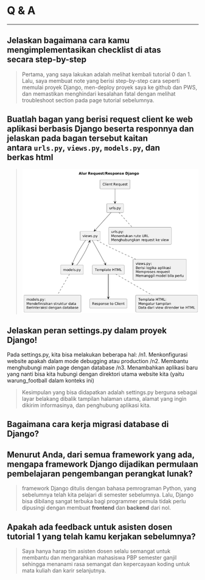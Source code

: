 # Q & A
---
## **Jelaskan bagaimana cara kamu mengimplementasikan checklist di atas secara step-by-step** 
> Pertama, yang saya lakukan adalah melihat kembali tutorial 0 dan 1. Lalu, saya membuat note yang berisi step-by-step cara seperti memulai proyek Django, men-deploy proyek saya ke github dan PWS, dan memastikan menghindari kesalahan fatal dengan melihat troubleshoot section pada page tutorial sebelumnya.

## **Buatlah bagan yang berisi request client ke web aplikasi berbasis Django beserta responnya dan jelaskan pada bagan tersebut kaitan antara `urls.py`, `views.py`, `models.py`, dan berkas html**
> ![Proses request client](bagan.png)

## **Jelaskan peran settings.py dalam proyek Django!**
Pada settings.py, kita bisa melakukan beberapa hal:
	 /n1. Menkonfigurasi website apakah dalam mode debugging atau production
	 /n2. Membantu menghubungi main page dengan database
	 /n3. Menambahkan aplikasi baru yang nanti bisa kita hubungi dengan direktori utama website kita (yaitu warung_football dalam konteks ini)
> Kesimpulan yang bisa didapatkan adalah settings.py berguna sebagai layar belakang dibalik tampilan halaman utama, alamat yang ingin dikirim informasinya, dan penghubung aplikasi kita.
## **Bagaimana cara kerja migrasi database di Django?**

## **Menurut Anda, dari semua framework yang ada, mengapa framework Django dijadikan permulaan pembelajaran pengembangan perangkat lunak?**
> framework Django ditulis dengan bahasa pemrograman Python, yang sebelumnya telah kita pelajari di semester sebelumnya. Lalu, Django bisa dibilang sangat terbuka bagi programmer pemula tidak perlu dipusingi dengan membuat __frontend__ dan __backend__ dari nol.

## **Apakah ada feedback untuk asisten dosen tutorial 1 yang telah kamu kerjakan sebelumnya?**
> Saya hanya harap tim asisten dosen selalu semangat untuk membantu dan mengarahkan mahasiswa PBP semester ganjil sehingga menanami rasa semangat dan kepercayaan koding untuk mata kuliah dan karir selanjutnya.
